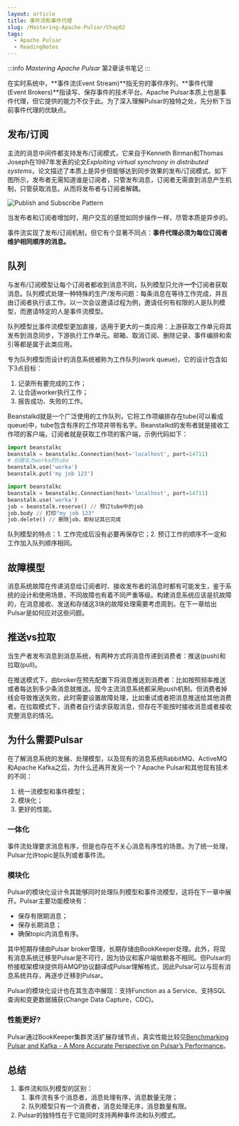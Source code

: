 ```yaml
---
layout: article
title: 事件流和事件代理
slug: /Mastering-Apache-Pulsar/Chap02
tags:
  - Apache Pulsar
  - ReadingNotes
---
```


:::info
*Mastering Apache Pulsar* 第2章读书笔记
:::

在实时系统中，**事件流(Event Stream)**指无穷的事件序列，**事件代理(Event Brokers)**指读写、保存事件的技术平台。Apache Pulsar本质上也是事件代理，但它提供的能力不仅于此。为了深入理解Pulsar的独特之处，先分析下当前事件代理的优缺点。

## 发布/订阅

主流的消息中间件都支持发布/订阅模式，它来自于Kenneth Birman和Thomas Joseph在1987年发表的论文*Exploiting virtual synchrony in distributed systems*，论文描述了本质上是异步但能够达到同步效果的发布/订阅模式。如下图所示，发布者无需知道谁是订阅者，只管发布消息，订阅者无需直到消息产生机制，只管获取消息。从而将发布者与订阅者解耦。

![Publish and Subscribe Pattern](/img/doc/Master-Apache-Pulsar/producer-consumer.png)

当发布者和订阅者增加时，用户交互的感觉如同步操作一样，尽管本质是异步的。

事件流实现了发布/订阅机制，但它有个显著不同点：**事件代理必须为每位订阅者维护相同顺序的消息。**

## 队列

与发布/订阅模型让每个订阅者都收到消息不同，队列模型只允许**一个**订阅者获取消息。队列模式处理一种特殊的生产/发布问题：每条消息在等待工作完成，并且由订阅者执行该工作。以一次会议邀请过程为例，邀请任何有权限的人是队列模型，而邀请特定的人是事件流模型。

队列模型比事件流模型更加直接，适用于更大的一类应用：上游获取工作单元将其发布到消息同步，下游执行工作单元。邮箱、取消订阅、删除记录、事件编排和索引等都是属于此类应用。

专为队列模型而设计的消息系统被称为工作队列(work queue)，它的设计包含如下3点目标：

1. 记录所有要完成的工作；
2. 让合适worker执行工作；
3. 报告成功、失败的工作。

Beanstalkd就是一个广泛使用的工作队列，它将工作项编排存在tube(可以看成queue)中，tube包含有序的工作项并带有名字。Beanstalkd的发布者就是接收工作项的客户端，订阅者就是获取工作项的客户端，示例代码如下：

```python title=publisher.py
import beanstalkc
beanstalk = beanstalkc.Connection(host='localhost', port=14711)
# 创建名为worka的tube
beanstalk.use('worka') 
beanstalk.put('my job 123')
```

```python title=subscriber.py
import beanstalkc
beanstalk = beanstalkc.Connection(host='localhost', port=14711)
beanstalk.use('worka')
job = beanstalk.reserve() // 预订tube中的job
job.body // 打印"my job 123"
job.delete() // 删除job，即标记其已完成
```

队列模型的特点：1. 工作完成后没有必要再保存它；2. 预订工作的顺序不一定和工作加入队列顺序相同。

## 故障模型

消息系统故障在传递消息给订阅者时、接收发布者的消息时都有可能发生，鉴于系统的设计和使用场景，不同故障也有着不同严重等级。构建消息系统应该是抗故障的，在消息接收、发送和存储这3块的故障处理需要考虑周到。在下一章给出Pulsar是如何应对这些问题。

## 推送vs拉取

当生产者发布消息到消息系统，有两种方式将消息传递到消费者：推送(push)和拉取(pull)。

在推送模式下，由broker在预先配置下将消息推送到消费者：比如按照频率推送或者每达到多少条消息就推送。现今主流消息系统都采用push机制。但消费者掉线会导致推送失败，此时需要设置故障处理，比如重试或者把消息推送给其他消费者。在拉取模式下，消费者自行请求获取消息，但存在不能按时接收消息或者接收完整消息的情况。

## 为什么需要Pulsar

在了解消息系统的发展、处理模型，以及现有的消息系统RabbitMQ、ActiveMQ和Apache Kafka之后，为什么还再开发另一个？Apache Pulsar和其他现有技术的不同：

1. 统一流模型和事件模型；
2. 模块化；
3. 更好的性能。

### 一体化

事件流处理要求消息有序，但是也存在不关心消息有序性的场景。为了统一处理，Pulsar允许topic是队列或者事件流。

### 模块化

Pulsar的模块化设计令其能够同时处理队列模型和事件流模型，这将在下一章中展开。Pulsar主要功能模块有：

- 保存有限期消息；
- 保存长期消息；
- 确保topic内消息有序。

其中短期存储由Pulsar broker管理，长期存储由BookKeeper处理。此外，将现有消息系统迁移至Pulsar是不可行，因为协议和客户端依赖各不相同。但Pulsar的桥接框架模块提供将AMQP协议翻译成Pulsar理解格式，因此Pulsar可以与现有消息系统共存，再逐步迁移到Pulsar。

Pulsar的模块化设计也在其生态中展现：支持Function as a Service、支持SQL查询和变更数据捕获(Change Data Capture，CDC)。

### 性能更好?

Pulsar通过BookKeeper集群灵活扩展存储节点，真实性能比较见[Benchmarking Pulsar and Kafka - A More Accurate Perspective on Pulsar’s Performance](https://streamnative.io/en/blog/tech/2020-11-09-benchmark-pulsar-kafka-performance/)。

## 总结

1. 事件流和队列模型的区别：
   1. 事件流有多个消息者，消息处理有序，消息数量无限；
   2. 队列模型只有一个消费者，消息处理无序，消息数量有限。
2. Pulsar的独特性在于它能同时支持两种事件流和队列模式。
